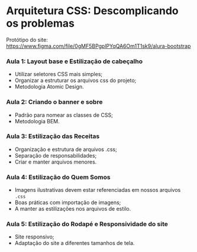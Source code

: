 # Arquitetura CSS: Descomplicando os problemas

Protótipo do site: https://www.figma.com/file/0gMF5BPgplPYqQA6Om1T1sk9/alura-bootstrap

### Aula 1: Layout base e Estilização de cabeçalho

- Utilizar seletores CSS mais simples;
- Organizar a estruturar os arquivos css do projeto;
- Metodologia Atomic Design.

### Aula 2: Criando o banner e sobre

- Padrão para nomear as classes de CSS;
- Metodologia BEM.

### Aula 3: Estilização das Receitas

- Organização e estrutura de arquivos .css;
- Separação de responsabilidades;
- Criar e manter arquivos menores.

### Aula 4: Estilização do Quem Somos

- Imagens ilustrativas devem estar referenciadas em nossos arquivos `.css`
- Boas práticas com importação de imagens;
- A manter as estilizações nos arquivos de estilo.

### Aula 5: Estilização do Rodapé e Responsividade do site

- Site responsivo;
- Adaptação do site a diferentes tamanhos de tela.
